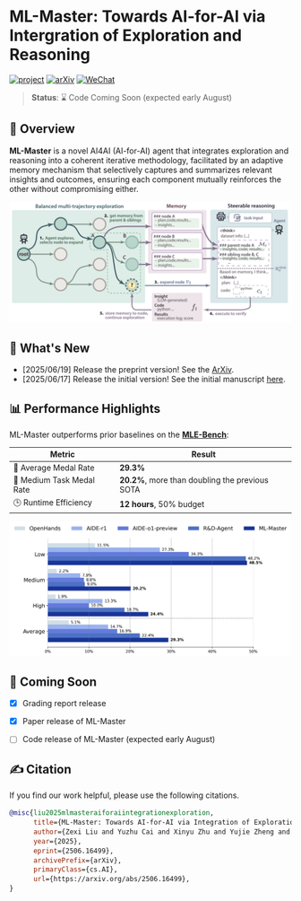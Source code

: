 # ML-Master: Towards AI-for-AI via Intergration of Exploration and Reasoning

[![project](https://img.shields.io/badge/project-Page-blue)](https://sjtu-sai-agents.github.io/ML-Master/)
[![arXiv](https://img.shields.io/badge/arXiv-2506.16499-b31b1b.svg)](https://arxiv.org/abs/2506.16499)
[![WeChat](https://img.shields.io/badge/WeChat-新智元-lightgreen)](https://mp.weixin.qq.com/s/8Dn7Hvpmp59-0xDD28nQkw)

> **Status**: ⌛ Code Coming Soon (expected early August)

## 🚀 Overview

**ML-Master** is a novel AI4AI (AI-for-AI) agent that integrates exploration and reasoning into a coherent iterative methodology, facilitated by an adaptive memory mechanism that selectively captures and summarizes relevant insights and outcomes, ensuring each component mutually reinforces the other without compromising either. 

![ML-Master](./assets/ML-Master_figure.png)

## 📰 What's New
- [2025/06/19] Release the preprint version! See the [ArXiv](https://arxiv.org/abs/2506.16499).
- [2025/06/17] Release the initial version! See the initial manuscript [here](./assets/ML-Master_github.pdf).

## 📊 Performance Highlights

ML-Master outperforms prior baselines on the **[MLE-Bench](https://github.com/openai/mle-bench)**:

| Metric                      | Result                |
|----------------------------|-----------------------|
| 🥇 Average Medal Rate       | **29.3%**             |
| 🧠 Medium Task Medal Rate   | **20.2%**, more than doubling the previous SOTA            | 
| 🕒 Runtime Efficiency        | **12 hours**, 50% budget |

![ML-Master](./assets/ML-Master_score.png)




## 📆 Coming Soon
- [x] Grading report release
- [x] Paper release of ML-Master
- [ ] Code release of ML-Master (expected early August)


## ✍️ Citation

If you find our work helpful, please use the following citations.

```bibtex
@misc{liu2025mlmasteraiforaiintegrationexploration,
      title={ML-Master: Towards AI-for-AI via Integration of Exploration and Reasoning}, 
      author={Zexi Liu and Yuzhu Cai and Xinyu Zhu and Yujie Zheng and Runkun Chen and Ying Wen and Yanfeng Wang and Weinan E and Siheng Chen},
      year={2025},
      eprint={2506.16499},
      archivePrefix={arXiv},
      primaryClass={cs.AI},
      url={https://arxiv.org/abs/2506.16499}, 
}
```